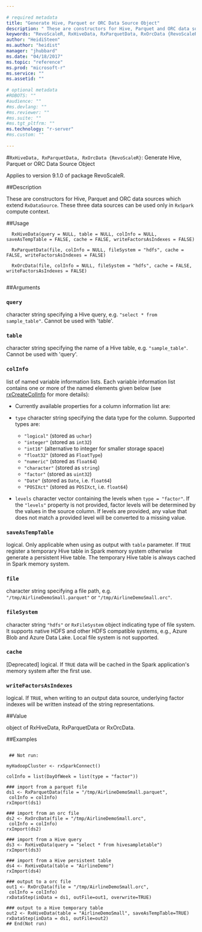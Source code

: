```yaml
--- 
 
# required metadata 
title: "Generate Hive, Parquet or ORC Data Source Object" 
description: " These are constructors for Hive, Parquet and ORC data sources which extend `RxDataSource`. These three data sources can be used only in `RxSpark` compute context. " 
keywords: "RevoScaleR, RxHiveData, RxParquetData, RxOrcData {RevoScaleR}, RxHiveData, RxParquetData, RxOrcData" 
author: "HeidiSteen"
ms.author: "heidist" 
manager: "jhubbard" 
ms.date: "04/18/2017" 
ms.topic: "reference" 
ms.prod: "microsoft-r" 
ms.service: "" 
ms.assetid: "" 
 
# optional metadata 
#ROBOTS: "" 
#audience: "" 
#ms.devlang: "" 
#ms.reviewer: "" 
#ms.suite: "" 
#ms.tgt_pltfrm: "" 
ms.technology: "r-server" 
#ms.custom: "" 
 
--- 
```

 
 
 
 
 #`RxHiveData, RxParquetData, RxOrcData {RevoScaleR}`: Generate Hive, Parquet or ORC Data Source Object

 Applies to version 9.1.0 of package RevoScaleR.
 
 ##Description
 
These are constructors for Hive, Parquet and ORC data sources
which extend `RxDataSource`. These three data sources
can be used only in `RxSpark` compute context.
 
 
 ##Usage

```   
  RxHiveData(query = NULL, table = NULL, colInfo = NULL, saveAsTempTable = FALSE, cache = FALSE, writeFactorsAsIndexes = FALSE)
  
  RxParquetData(file, colInfo = NULL, fileSystem = "hdfs", cache = FALSE, writeFactorsAsIndexes = FALSE)
  
  RxOrcData(file, colInfo = NULL, fileSystem = "hdfs", cache = FALSE, writeFactorsAsIndexes = FALSE)
 
```
 
 
 ##Arguments

   
    
 ### `query`
 character string specifying a Hive query, e.g. `"select * from sample_table"`. Cannot be used with 'table'. 
  
  
    
 ### `table`
 character string specifying the name of a Hive table, e.g. `"sample_table"`. Cannot be used with 'query'. 
  
  
    
 ### `colInfo`
 list of named variable information lists. Each variable information list contains one or more of the named elements given below (see [rxCreateColInfo](rxcreatecolinfo.md) for more details):  
*   Currently available properties for a column information list are:  
   *  `type` character string specifying the data type for the column. Supported types are:  
      *   `"logical"` (stored as `uchar`) 
      *   `"integer"` (stored as `int32`) 
      *   `"int16"` (alternative to integer for smaller storage space) 
      *   `"float32"` (stored as `FloatType`) 
      *   `"numeric"` (stored as `float64`) 
      *   `"character"` (stored as `string`) 
      *   `"factor"` (stored as `uint32`) 
      *   `"Date"` (stored as `Date`, i.e. `float64`) 
      *   `"POSIXct"` (stored as `POSIXct`, i.e. `float64`) 
  
   *  `levels` character vector containing the levels when `type = "factor"`.  If the `"levels"` property is not provided, factor levels will be determined by the values in the source column. If levels are provided, any value that does not match a provided level will be converted to a missing value.
 
  
  
  
    
 ### `saveAsTempTable`
 logical. Only applicable when using as output with `table` parameter. If `TRUE` register a temporary Hive table in   Spark memory system otherwise generate a persistent Hive table. The temporary Hive table is always cached in Spark memory system. 
  
  
    
 ### `file`
 character string specifying a file path, e.g. `"/tmp/AirlineDemoSmall.parquet"` or `"/tmp/AirlineDemoSmall.orc"`. 
  
  
    
 ### `fileSystem`
 character string `"hdfs"` or `RxFileSystem` object indicating type of file system. It supports native HDFS and other HDFS compatible systems, e.g., Azure Blob and Azure Data Lake. Local file system is not supported. 
  
  
    
 ### `cache`
 [Deprecated] logical. If `TRUE` data will be cached in the Spark application's memory system after the first use. 
  
  
    
 ### `writeFactorsAsIndexes`
 logical. If `TRUE`, when writing to an output data source, underlying factor indexes will be written instead of the string representations. 
  
 
 
 
 ##Value
 
object of RxHiveData, RxParquetData or RxOrcData.
 
 
 ##Examples

 ```
   
  ## Not run:
 
myHadoopCluster <- rxSparkConnect()

colInfo = list(DayOfWeek = list(type = "factor"))

### import from a parquet file
ds1 <- RxParquetData(file = "/tmp/AirlineDemoSmall.parquet",
  colInfo = colInfo)
rxImport(ds1)  
  
### import from an orc file
ds2 <- RxOrcData(file = "/tmp/AirlineDemoSmall.orc",
  colInfo = colInfo)  
rxImport(ds2)    

### import from a Hive query
ds3 <- RxHiveData(query = "select * from hivesampletable")
rxImport(ds3)  

### import from a Hive persistent table
ds4 <- RxHiveData(table = "AirlineDemo")
rxImport(ds4)  

### output to a orc file
out1 <- RxOrcData(file = "/tmp/AirlineDemoSmall.orc",
  colInfo = colInfo)
rxDataStep(inData = ds1, outFile=out1, overwrite=TRUE)  

### output to a Hive temporary table
out2 <- RxHiveData(table = "AirlineDemoSmall", saveAsTempTable=TRUE)
rxDataStep(inData = ds1, outFile=out2)
 ## End(Not run) 
  
 
```
 

